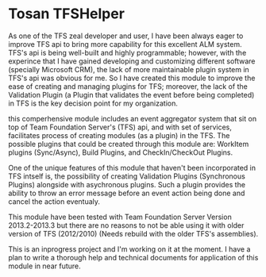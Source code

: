 Tosan TFSHelper
=========

As one of the TFS zeal developer and user, I have been always eager to improve TFS api to bring more capability for this excellent ALM system. 
TFS's api is being well-built and highly programmable; however, with the experince that I have gained developing and customizing different software (specially Microsoft CRM), the lack of more maintainable plugin system in TFS's api was obvious for me. So I have created this module to improve the ease of creating and managing plugins for TFS; moreover, the lack of the Validation Plugin (a Plugin that validates the event before being completed) in TFS is the key decision point for my organization.

this comperhensive module includes an event aggregator system that sit on top of Team Foundation Server's (TFS) api, and with set of services, facilitates process of creating modules (as a plugin) in the TFS.
The possible plugins that could be created through this module are: WorkItem plugins (Sync/Async), Build Plugins, and CheckIn/CheckOut Plugins.

One of the unique features of this module that haven't been incorporated in TFS intself is, the possibility of creating Validation Plugins (Synchronous Plugins) alongside with asychronous plugins. Such a plugin provides the ability to throw an error message before an event action being done and cancel the action eventualy.

This module have been tested with Team Foundation Server Version 2013.2-2013.3 but there are no reasons to not be able using it with older version of TFS (2012/2010) (Needs rebuild with the older TFS's assemblies).

This is an inprogress project and I'm working on it at the moment. 
I have a plan to write a thorough help and technical documents for application of this module in near future.
